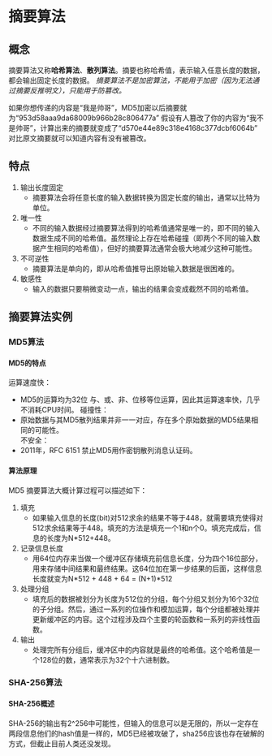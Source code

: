 # 摘要算法

## 概念

摘要算法又称**哈希算法**、**散列算法**。摘要也称哈希值，表示输入任意长度的数据，都会输出固定长度的数据。
_摘要算法不是加密算法，不能用于加密（因为无法通过摘要反推明文），只能用于防篡改。_

如果你想传递的内容是“我是帅哥”，MD5加密以后摘要就为“953d58aaa9da68009b966b28c806477a”
假设有人篡改了你的内容为“我不是帅哥”，计算出来的摘要就变成了“d570e44e89c318e4168c377dcbf6064b”
对比原文摘要就可以知道内容有没有被篡改。

## 特点

1. 输出长度固定
     - 摘要算法会将任意长度的输入数据转换为固定长度的输出，通常以比特为单位。
2. 唯一性
     - 不同的输入数据经过摘要算法得到的哈希值通常是唯一的，即不同的输入数据生成不同的哈希值。虽然理论上存在哈希碰撞（即两个不同的输入数据产生相同的哈希值），但好的摘要算法通常会极大地减少这种可能性。
3. 不可逆性
     - 摘要算法是单向的，即从哈希值推导出原始输入数据是很困难的。
4. 敏感性
     - 输入的数据只要稍微变动一点，输出的结果会变成截然不同的哈希值。
  
## 摘要算法实例

### MD5算法

#### MD5的特点

运算速度快：
  - MD5的运算均为32位 与、或、非、位移等位运算，因此其运算速率快，几乎不消耗CPU时间。
碰撞性：
  - 原始数据与其MD5散列结果并非一一对应，存在多个原始数据的MD5结果相同的可能性。  
不安全：
  - 2011年，RFC 6151 禁止MD5用作密钥散列消息认证码。

#### 算法原理

MD5 摘要算法大概计算过程可以描述如下：
 1. 填充
     - 如果输入信息的长度(bit)对512求余的结果不等于448，就需要填充使得对512求余结果等于448。填充的方法是填充一个1和n个0。填充完成后，信息的长度为N*512+448。
 2. 记录信息长度
     - 用64位内存来当做一个缓冲区存储填充前信息长度，分为四个16位部分，用来存储中间结果和最终结果。这64位加在第一步结果的后面，这样信息长度就变为N*512 + 448 + 64 = (N+1)*512
 3. 处理分组
     -  填充后的数据被划分为长度为512位的分组，每个分组又划分为16个32位的子分组。然后，通过一系列的位操作和模加运算，每个分组都被处理并更新缓冲区的内容。这个过程涉及四个主要的轮函数和一系列的非线性函数。
 4. 输出
     - 处理完所有分组后，缓冲区中的内容就是最终的哈希值。这个哈希值是一个128位的数，通常表示为32个十六进制数。
   
### SHA-256算法 

#### SHA-256概述

SHA-256的输出有2^256中可能性，但输入的信息可以是无限的，所以一定存在两段信息他们的hash值是一样的，MD5已经被攻破了，sha256应该也存在破解的方式，但截止目前人类还没发现。








